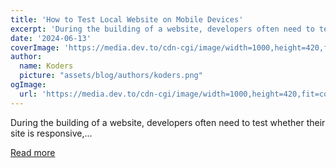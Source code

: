 ```yaml
---
title: 'How to Test Local Website on Mobile Devices'
excerpt: 'During the building of a website, developers often need to test whether their site is responsive,...'
date: '2024-06-13'
coverImage: 'https://media.dev.to/cdn-cgi/image/width=1000,height=420,fit=cover,gravity=auto,format=auto/https%3A%2F%2Fdev-to-uploads.s3.amazonaws.com%2Fuploads%2Farticles%2F94udw22mmt9hg51o6zye.jpg'
author:
  name: Koders
  picture: "assets/blog/authors/koders.png"
ogImage:
  url: 'https://media.dev.to/cdn-cgi/image/width=1000,height=420,fit=cover,gravity=auto,format=auto/https%3A%2F%2Fdev-to-uploads.s3.amazonaws.com%2Fuploads%2Farticles%2F94udw22mmt9hg51o6zye.jpg'
---
```


During the building of a website, developers often need to test whether their site is responsive,...

[Read more](https://dev.to/codingnepal/how-to-test-local-website-on-mobile-devices-2p69)
